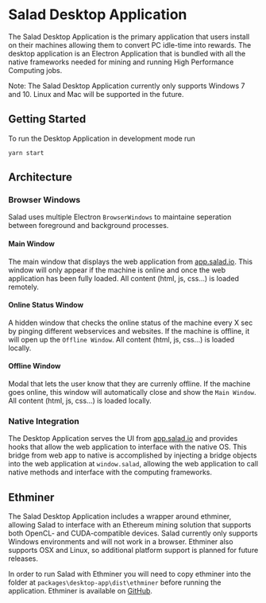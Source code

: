 # Salad Desktop Application

The Salad Desktop Application is the primary application that users install on their machines allowing them to convert PC idle-time into rewards. The desktop application is an Electron Application that is bundled with all the native frameworks needed for mining and running High Performance Computing jobs.

Note: The Salad Desktop Application currently only supports Windows 7 and 10. Linux and Mac will be supported in the future.

## Getting Started

To run the Desktop Application in development mode run

```
yarn start
```

## Architecture

### Browser Windows

Salad uses multiple Electron `BrowserWindows` to maintaine seperation between foreground and background processes.

#### Main Window

The main window that displays the web application from [app.salad.io](https://app.salad.io/). This window will only appear if the machine is online and once the web application has been fully loaded. All content (html, js, css...) is loaded remotely.

#### Online Status Window

A hidden window that checks the online status of the machine every X sec by pinging different webservices and websites. If the machine is offline, it will open up the `Offline Window`. All content (html, js, css...) is loaded locally.

#### Offline Window

Modal that lets the user know that they are currenly offline. If the machine goes online, this window will automatically close and show the `Main Window`. All content (html, js, css...) is loaded locally.

### Native Integration

The Desktop Application serves the UI from [app.salad.io](https://app.salad.io/) and provides hooks that allow the web application to interface with the native OS. This bridge from web app to native is accomplished by injecting a bridge objects into the web application at `window.salad`, allowing the web application to call native methods and interface with the computing frameworks.

## Ethminer

The Salad Desktop Application includes a wrapper around ethminer, allowing Salad to interface with an Ethereum mining solution that supports both OpenCL- and CUDA-compatible devices. Salad currently only supports Windows environments and will not work in a browser. Ethminer also supports OSX and Linux, so additional platform support is planned for future releases.

In order to run Salad with Ethminer you will need to copy ethminer into the folder at `packages\desktop-app\dist\ethminer` before running the application. Ethminer is available on [GitHub](https://github.com/ethereum-mining/ethminer).
